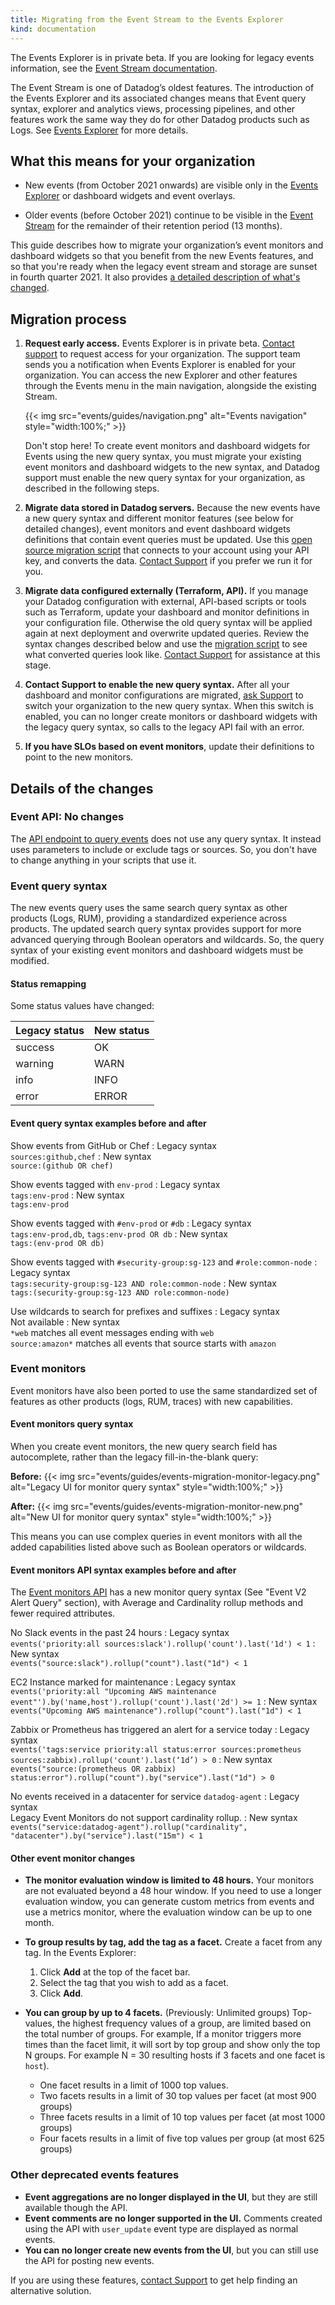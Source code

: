 ```yaml
---
title: Migrating from the Event Stream to the Events Explorer
kind: documentation
---
```


<div class="alert alert-warning">
  The Events Explorer is in private beta. If you are looking for legacy events information, see the <a href="/events/stream/">Event Stream documentation</a>.</div>

The Event Stream is one of Datadog’s oldest features. The introduction of the Events Explorer and its associated changes means that Event query syntax, explorer and analytics views, processing pipelines, and other features work the same way they do for other Datadog products such as Logs. See [Events Explorer][1] for more details. 

## What this means for your organization

* New events (from October 2021 onwards) are visible only in the [Events Explorer][2] or dashboard widgets and event overlays.

* Older events (before October 2021) continue to be visible in the [Event Stream][2] for the remainder of their retention period (13 months).

This guide describes how to migrate your organization’s event monitors and dashboard widgets so that you benefit from the new Events features, and so that you're ready when the legacy event stream and storage are sunset in fourth quarter 2021. It also provides [a detailed description of what's changed](#details-of-the-changes).

## Migration process

1. **Request early access.** Events Explorer is in private beta. [Contact support][3] to request access for your organization. The support team sends you a notification when Events Explorer is enabled for your organization. You can access the new Explorer and other features through the Events menu in the main navigation, alongside the existing Stream.

   {{< img src="events/guides/navigation.png" alt="Events navigation" style="width:100%;" >}}

   <div class="alert alert-warning">Don't stop here! To create event monitors and dashboard widgets for Events using the new query syntax, you must migrate your existing event monitors and dashboard widgets to the new syntax, and Datadog support must enable the new query syntax for your organization, as described in the following steps.</div>

2. **Migrate data stored in Datadog servers.** Because the new events have a new query syntax and different monitor features (see below for detailed changes), event monitors and event dashboard widgets definitions that contain event queries must be updated. Use this [open source migration script][4] that connects to your account using your API key, and converts the data. [Contact Support][3] if you prefer we run it for you.

3. **Migrate data configured externally (Terraform, API).** If you manage your Datadog configuration with external, API-based scripts or tools such as Terraform, update your dashboard and monitor definitions in your configuration file. Otherwise the old query syntax will be applied again at next deployment and overwrite updated queries. Review the syntax changes described below and use the [migration script][4] to see what converted queries look like. [Contact Support][3] for assistance at this stage.

4. **Contact Support to enable the new query syntax.** After all your dashboard and monitor configurations are migrated, [ask Support][3] to switch your organization to the new query syntax. When this switch is enabled, you can no longer create monitors or dashboard widgets with the legacy query syntax, so calls to the legacy API fail with an error.

5. **If you have SLOs based on event monitors**, update their definitions to point to the new monitors.

## Details of the changes

### Event API: No changes
The [API endpoint to query events][5] does not use any query syntax. It instead uses parameters to include or exclude tags or sources. So, you don't have to change anything in your scripts that use it.

### Event query syntax
The new events query uses the same search query syntax as other products (Logs, RUM), providing a standardized experience across products. The updated search query syntax provides support for more advanced querying through Boolean operators and wildcards. So, the query syntax of your existing event monitors and dashboard widgets must be modified.

#### Status remapping

Some status values have changed:

| Legacy status | New status |
|---------------|------------|
| success       | OK         |
| warning       | WARN       |
| info          | INFO       |
| error         | ERROR      |

#### Event query syntax examples before and after 

Show events from GitHub or Chef
: Legacy syntax</br>
`sources:github,chef`
: New syntax </br>
`source:(github OR chef)`

Show events tagged with `env-prod`
: Legacy syntax</br>
`tags:env-prod`
: New syntax </br>
`tags:env-prod`

Show events tagged with `#env-prod` or `#db`
: Legacy syntax</br>
`tags:env-prod,db`, `tags:env-prod OR db`
: New syntax </br>
`tags:(env-prod OR db)`

Show events tagged with `#security-group:sg-123` and `#role:common-node`
: Legacy syntax</br>
`tags:security-group:sg-123 AND role:common-node`
: New syntax </br>
`tags:(security-group:sg-123 AND role:common-node)`

Use wildcards to search for prefixes and suffixes
: Legacy syntax</br>
Not available
: New syntax </br>
`*web` matches all event messages ending with `web`</br>
`source:amazon*` matches all events that source starts with `amazon`


### Event monitors
Event monitors have also been ported to use the same standardized set of features as other products (logs, RUM, traces) with new capabilities.

#### Event monitors query syntax

When you create event monitors, the new query search field has autocomplete, rather than the legacy fill-in-the-blank query:

**Before:**
{{< img src="events/guides/events-migration-monitor-legacy.png" alt="Legacy UI for monitor query syntax" style="width:100%;" >}}

**After:**
{{< img src="events/guides/events-migration-monitor-new.png" alt="New UI for monitor query syntax" style="width:100%;" >}}

This means you can use complex queries in event monitors with all the added capabilities listed above such as Boolean operators or wildcards.

#### Event monitors API syntax examples before and after

The [Event monitors API][6] has a new monitor query syntax (See "Event V2 Alert Query" section), with Average and Cardinality rollup methods and fewer required attributes. 

No Slack events in the past 24 hours
: Legacy syntax </br>
`events('priority:all sources:slack').rollup('count').last('1d') < 1`
: New syntax </br>
`events("source:slack").rollup("count").last("1d") < 1`

EC2 Instance marked for maintenance
: Legacy syntax </br>
`events('priority:all "Upcoming AWS maintenance event"').by('name,host').rollup('count').last('2d') >= 1`
: New syntax </br>
`events("Upcoming AWS maintenance").rollup("count").last("1d") < 1`

Zabbix or Prometheus has triggered an alert for a service today
: Legacy syntax </br>
`events('tags:service priority:all status:error sources:prometheus sources:zabbix).rollup('count').last(‘1d’) > 0`
: New syntax </br>
`events("source:(prometheus OR zabbix) status:error").rollup("count").by("service").last("1d") > 0`

No events received in a datacenter for service `datadog-agent`
: Legacy syntax </br>
Legacy Event Monitors do not support cardinality rollup.
: New syntax </br>
`events("service:datadog-agent").rollup("cardinality", "datacenter").by("service").last("15m") < 1`

#### Other event monitor changes

* **The monitor evaluation window is limited to 48 hours.** Your monitors are not evaluated beyond a 48 hour window. If you need to use a longer evaluation window, you can generate custom metrics from events and use a metrics monitor, where the evaluation window can be up to one month.

* **To group results by tag, add the tag as a facet.** Create a facet from any tag. In the Events Explorer:
  1. Click **Add** at the top of the facet bar.
  2. Select the tag that you wish to add as a facet. 
  3. Click **Add**.

* **You can group by up to 4 facets.** (Previously: Unlimited groups) Top-values, the highest frequency values of a group, are limited based on the total number of groups. For example, If a monitor triggers more times than the facet limit, it will sort by top group and show only the top N groups. For example N = 30 resulting hosts if 3 facets and one facet is `host`).
  * One facet results in a limit of 1000 top values. 
  * Two facets results in a limit of 30 top values per facet (at most 900 groups)
  * Three facets results in a limit of 10 top values per facet (at most 1000 groups)
  * Four facets results in a limit of five top values per group (at most 625 groups)

### Other deprecated events features

* **Event aggregations are no longer displayed in the UI**, but they are still available though the API.
* **Event comments are no longer supported in the UI.** Comments created using the API with `user_update` event type are displayed as normal events.
* **You can no longer create new events from the UI**, but you can still use the API for posting new events.

If you are using these features, [contact Support][3] to get help finding an alternative solution.


[1]: /events/explorer/
[2]: https://app.datadoghq.com/event/explorer
[3]: /help/
[4]: https://github.com/DataDog/events-v2-migration-script
[5]: /api/latest/events/#query-the-event-stream
[6]: /api/latest/monitors/#create-a-monitor
